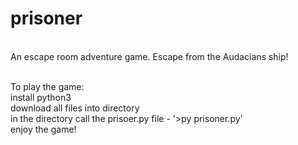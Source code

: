 # prisoner
<br />An escape room adventure game.  Escape from the Audacians ship! 

<br />To play the game: 
<br />   install python3
<br />   download all files into directory
<br />   in the directory call the prisoer.py file - '>py prisoner.py'
<br />   enjoy the game!
 
